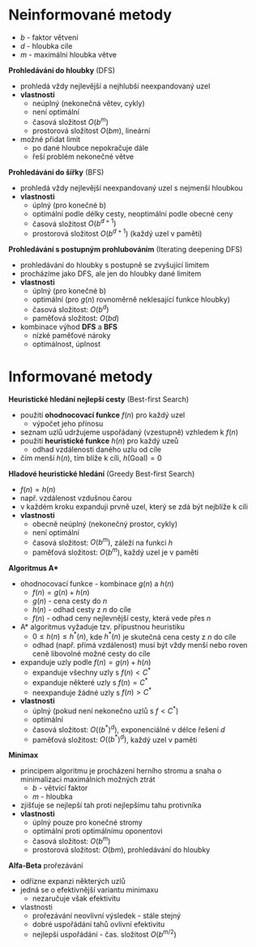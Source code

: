 # Neinformované metody

- $b$ - faktor větvení
- $d$ - hloubka cíle
- $m$ - maximální hloubka větve

**Prohledávání do hloubky** (DFS)
- prohledá vždy nejlevější a nejhlubší neexpandovaný uzel
- **vlastnosti**
	- neúplný (nekonečná větev, cykly)
	- není optimální
	- časová složitost $O(b^m)$
	- prostorová složitost $O(bm)$, lineární
- možné přidat limit
	- po dané hloubce nepokračuje dále
	- řeší problém nekonečné větve

**Prohledávání do šířky** (BFS)
- prohledá vždy nejlevější neexpandovaný uzel s nejmenší hloubkou
- **vlastnosti**
	- úplný (pro konečné b)
	- optimální podle délky cesty, neoptimální podle obecné ceny
	- časová složitost $O(b^{d+1})$
	- prostorová složitost $O(b^{d+1})$ (každý uzel v paměti)

**Prohledávání s postupným prohlubováním** (Iterating deepening DFS)
- prohledávání do hloubky s postupně se zvyšující limitem
- procházíme jako DFS, ale jen do hloubky dané limitem
- **vlastnosti**
	- úplný (pro konečné b)
	- optimální (pro $g(n)$ rovnoměrně neklesající funkce hloubky)
	- časová složitost: $O(b^d)$
	- paměťová složitost: $O(bd)$
- kombinace výhod **DFS** a **BFS**
	- nízké paměťové nároky
	- optimálnost, úplnost

# Informované metody

**Heuristické hledání nejlepší cesty** (Best-first Search)
- použití **ohodnocovací funkce** $f(n)$ pro každý uzel
	- výpočet jeho přínosu
- seznam uzlů udržujeme uspořádaný (vzestupně) vzhledem k $f(n)$
- použití **heuristické funkce** $h(n)$ pro každý uzeů
	- odhad vzdálenosti daného uzlu od cíle
- čím menší $h(n)$, tím blíže k cíli, $h(\text{Goal}) = 0$

**Hladové heuristické hledání** (Greedy Best-first Search)
- $f(n) = h(n)$
- např. vzdálenost vzdušnou čarou
- v každém kroku expanduji prvně uzel, který se zdá být nejblíže k cíli
- **vlastnosti**
	- obecně neúplný (nekonečný prostor, cykly)
	- není optimální
	- časová složitost: $O(b^m)$, záleží na funkci $h$
	- paměťová složitost: $O(b^m)$, každý uzel je v paměti

**Algoritmus A\***
- ohodnocovací funkce - kombinace $g(n)$ a $h(n)$
	- $f(n) = g(n) + h(n)$
	- $g(n)$ - cena cesty do $n$
	- $h(n)$ - odhad cesty z $n$ do cíle
	- $f(n)$ - odhad ceny nejlevnější cesty, která vede přes $n$
- A\* algoritmus vyžaduje tzv. přípustnou heuristiku
	- $0 \leq h(n) \leq h^*(n)$, kde $h^*(n)$ je skutečná cena cesty z $n$ do cíle
	- odhad (např. přímá vzdálenost) musí být vždy menší nebo roven ceně libovolné možné cesty do cíle
- expanduje uzly podle $f(n) = g(n) + h(n)$
	- expanduje všechny uzly s $f(n) < C^*$
	- expanduje některé uzly s $f(n) = C^*$
	- neexpanduje žádné uzly s $f(n) > C^*$
- **vlastnosti**
	- úplný (pokud není nekonečno uzlů s $f < C^*$)
	- optimální
	- časová složitost: $O((b^*)^d)$, exponenciálné v délce řešení $d$
	- paměťová složitost: $O((b^*)^d)$, každý uzel v paměti

**Minimax**
- principem algoritmu je procházení herního stromu a snaha o minimalizaci maximálních možných ztrát
	- $b$ - větvící faktor
	- $m$ - hloubka
- zjišťuje se nejlepší tah proti nejlepšímu tahu protivníka
- **vlastnosti**
	- úplný pouze pro konečné stromy
	- optimální proti optimálnímu oponentovi
	- časová složitost: $O(b^m)$
	- prostorová složitost: $O(bm)$, prohledávání do hloubky

**Alfa-Beta** prořezávání
- odřízne expanzi některých uzlů
- jedná se o efektivnější variantu minimaxu
	- nezaručuje však efektivitu
- vlastnosti
	- prořezávání neovlivní výsledek - stále stejný
	- dobré uspořádání tahů ovlivní efektivitu
	- nejlepší uspořádání - čas. složitost $O(b^{m/2})$
